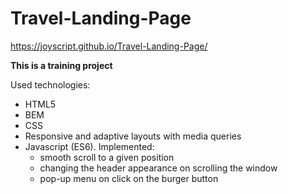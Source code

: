 # Travel-Landing-Page
https://joyscript.github.io/Travel-Landing-Page/

**This is a training project**

Used technologies:
- HTML5
- BEM
- CSS
- Responsive and adaptive layouts with media queries
- Javascript (ES6). Implemented:
  - smooth scroll to a given position
  - changing the header appearance on scrolling the window
  - pop-up menu on click on the burger button
